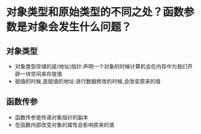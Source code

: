 # 对象类型和原始类型的不同之处？函数参数是对象会发生什么问题？
## 对象类型
* 对象类型存储的是(地址)指针:声明一个对象的时候计算机会在内存中为我们开辟一块空间来存放值
* 赋值的时候,是赋值的地址:进行数据修改的时候,会改变原来的值

## 函数传参
* 函数传参是传递对象指针的副本
* 在函数内部改变对象的属性会影响原来的值

<comment/>
<tongji/>